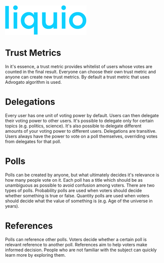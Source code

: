 ![liquio logo](web/static/assets/images/logo.png)

# Trust Metrics

In it's essence, a trust metric provides whitelist of users whose votes are counted in the final result. Everyone can choose their own trust metric and anyone can create new trust metrics. By default a trust metric that uses Advogato algorithm is used.

# Delegations

Every user has one unit of voting power by default. Users can then delegate their voting power to other users. It's possible to delegate only for certain topics (e.g. politics, science). It's also possible to delegate different amounts of your voting power to different users. Delegations are transitive. Users always have the power to vote on a poll themselves, overriding votes from delegates for that poll.

# Polls

Polls can be created by anyone, but what ultimately decides it's relevance is how many people vote on it. Each poll has a title which should be as unambiguous as possible to avoid confusion among voters. There are two types of polls. Probability polls are used when voters should decide whether something is true or false. Quantity polls are used when voters should decide what the value of something is (e.g. Age of the universe in years).

# References

Polls can reference other polls. Voters decide whether a certain poll is relevant reference to another poll. References aim to help voters make informed decision. People who are not familiar with the subject can quickly learn more by exploring them.